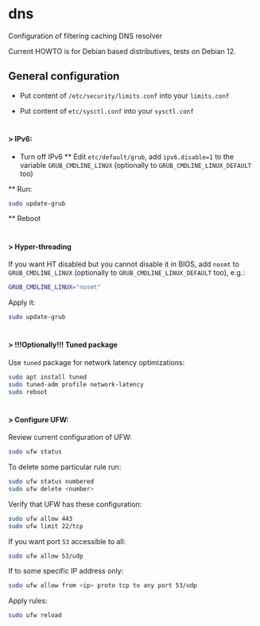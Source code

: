 # dns
Configuration of filtering caching DNS resolver

Current HOWTO is for Debian based distributives, tests on Debian 12.

## General configuration

* Put content of `/etc/security/limits.conf` into your `limits.conf`

* Put content of `etc/sysctl.conf` into your `sysctl.conf`

#
#### > IPv6:

* Turn off IPv6
** Edit `etc/default/grub`, add `ipv6.disable=1` to the variable `GRUB_CMDLINE_LINUX` (optionally to `GRUB_CMDLINE_LINUX_DEFAULT` too)

** Run:
  
  ```sh
  sudo update-grub
  ```

** Reboot

#
#### > Hyper-threading

If you want HT disabled but you cannot disable it in BIOS, add `nosmt` to `GRUB_CMDLINE_LINUX` (optionally to `GRUB_CMDLINE_LINUX_DEFAULT` too), e.g.:
  
  ```sh
  GRUB_CMDLINE_LINUX="nosmt"
  ```
  Apply it:
  
  ```sh
  sudo update-grub
  ```
#
#### > !!!Optionally!!! Tuned package

Use `tuned` package for network latency optimizations:
  
  ```sh
  sudo apt install tuned
  sudo tuned-adm profile network-latency
  sudo reboot
  ```
#
#### > Configure UFW:

Review current configuration of UFW:
  
  ```sh
  sudo ufw status
  ```

To delete some particular rule run:
  
  ```sh
  sudo ufw status numbered
  sudo ufw delete <number>
  ```
Verify that UFW has these configuration:
  
  ```sh
  sudo ufw allow 443
  sudo ufw limit 22/tcp
  ```

If you want port `53` accessible to all:
  
  ```sh
  sudo ufw allow 53/udp
  ```

If to some specific IP address only:
  
  ```sh
  sudo ufw allow from <ip> proto tcp to any port 53/udp
  ```
  Apply rules:

  ```sh
  sudo ufw reload
  ```
